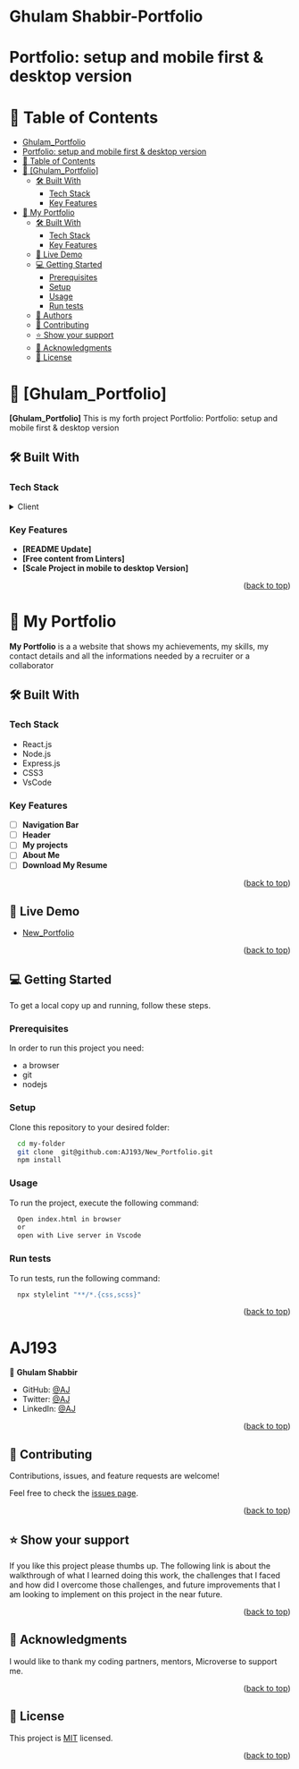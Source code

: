 # Ghulam Shabbir-Portfolio

# Portfolio: setup and mobile first & desktop version

<div align="center">

</div>

<!-- TABLE OF CONTENTS -->

# 📗 Table of Contents

- [Ghulam_Portfolio](#Ghulam-portfolio)
- [Portfolio: setup and mobile first \& desktop version](#portfolio-setup-and-mobile-first--desktop-version)
- [📗 Table of Contents](#-table-of-contents)
- [📖 \[Ghulam_Portfolio\] ](#-Ghulam_portfolio-)
  - [🛠 Built With ](#-built-with-)
    - [Tech Stack ](#tech-stack-)
    - [Key Features ](#key-features-)
- [📖 My Portfolio ](#-my-portfolio-)
  - [🛠 Built With ](#-built-with--1)
    - [Tech Stack ](#tech-stack--1)
    - [Key Features ](#key-features--1)
  - [🚀 Live Demo ](#-live-demo-)
  - [💻 Getting Started ](#-getting-started-)
    - [Prerequisites](#prerequisites)
    - [Setup](#setup)
    - [Usage](#usage)
    - [Run tests](#run-tests)
  - [👥 Authors ](#-authors-)
  - [🤝 Contributing ](#-contributing-)
  - [⭐️ Show your support ](#️-show-your-support-)
  - [🙏 Acknowledgments ](#-acknowledgments-)
  - [📝 License ](#-license-)

<!-- PROJECT DESCRIPTION -->

# 📖 [Ghulam_Portfolio] <a name="Portfolio: setup and mobile first & desktop version"></a>

**[Ghulam_Portfolio]** This is my forth project Portfolio: Portfolio: setup and mobile first & desktop version

## 🛠 Built With <a name="built-with"></a>

### Tech Stack <a name="tech-stack"></a>

<details>
  <summary>Client</summary>
  <ul>
    <li><a href="https://html.org/">React.js</a></li>
    <li><a href="https://html.org/">CSS3</a></li>
    <li><a href="https://html.org/">Node.js</a></li>
    <li><a href="https://html.org/">VsCode</a></li>
  </ul>
</details>

<!-- Features -->

### Key Features <a name="key-features"></a>

- **[README Update]**
- **[Free content from Linters]**
- **[Scale Project in mobile to desktop Version]**

<p align="right">(<a href="#readme-top">back to top</a>)</p>

<!-- GETTING STARTED -->

# 📖 My Portfolio <a name="about-project"></a>

**My Portfolio** is a a website that shows my achievements, my skills, my contact details and all the informations needed by a recruiter or a collaborator

## 🛠 Built With <a name="built-with"></a>

### Tech Stack <a name="tech-stack"></a>

- React.js
- Node.js
- Express.js
- CSS3
- VsCode

### Key Features <a name="key-features"></a>

- [ ] **Navigation Bar**
- [ ] **Header**
- [ ] **My projects**
- [ ] **About Me**
- [ ] **Download My Resume**

<p align="right">(<a href="#readme-top">back to top</a>)</p>

## 🚀 Live Demo <a name="live-demo"></a>

- [New_Portfolio](https://new-portfolio-z9kn.onrender.com/)

<p align="right">(<a href="#readme-top">back to top</a>)</p>

## 💻 Getting Started <a name="getting-started"></a>

To get a local copy up and running, follow these steps.

### Prerequisites

In order to run this project you need:

- a browser
- git
- nodejs

### Setup

Clone this repository to your desired folder:

```sh
  cd my-folder
  git clone  git@github.com:AJ193/New_Portfolio.git
  npm install
```

### Usage

To run the project, execute the following command:

```sh
  Open index.html in browser
  or
  open with Live server in Vscode
```

### Run tests

To run tests, run the following command:

```sh
  npx stylelint "**/*.{css,scss}"
```

<p align="right">(<a href="#readme-top">back to top</a>)</p>

<!-- AUTHORS -->

# <a name="authors">AJ193</a>

👤 **Ghulam Shabbir**

- GitHub: [@AJ](https://github.com/AJ193)
- Twitter: [@AJ](https://twitter.com/GhulamShabbir59)
- LinkedIn: [@AJ](https://www.linkedin.com/in/ghulam-shabbir-aj/)

<p align="right">(<a href="#readme-top">back to top</a>)</p>

<!-- CONTRIBUTING -->

## 🤝 Contributing <a name="contributing"></a>

Contributions, issues, and feature requests are welcome!

Feel free to check the [issues page](../../issues/).

<p align="right">(<a href="#readme-top">back to top</a>)</p>

<!-- SUPPORT -->

## ⭐️ Show your support <a name="support"></a>

If you like this project please thumbs up.
The following link is about the walkthrough of what I learned doing this work, the challenges that I faced and how did I overcome those challenges, and future improvements that I am looking to implement on this project in the near future.



<p align="right">(<a href="#readme-top">back to top</a>)</p>

<!-- ACKNOWLEDGEMENTS -->

## 🙏 Acknowledgments <a name="acknowledgements"></a>

I would like to thank my coding partners, mentors, Microverse to support me.

<p align="right">(<a href="#readme-top">back to top</a>)</p>


<!-- LICENSE -->

## 📝 License <a name="LICENSE.md"></a>

This project is [MIT](./LICENSE) licensed.

<p align="right">(<a href="#readme-top">back to top</a>)</p>
